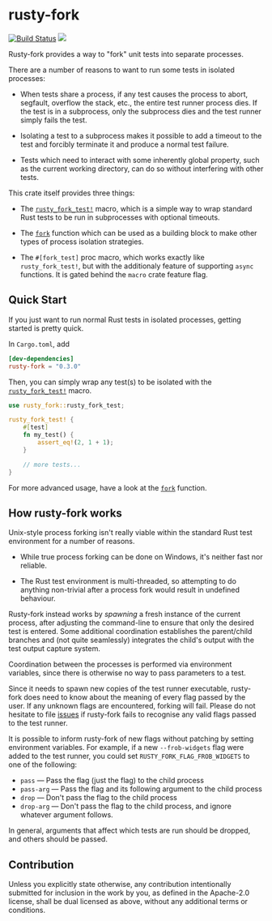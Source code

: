 # rusty-fork

[![Build Status](https://travis-ci.org/AltSysrq/rusty-fork.svg?branch=master)](https://travis-ci.org/AltSysrq/rusty-fork)
[![](http://meritbadge.herokuapp.com/rusty-fork)](https://crates.io/crates/rusty-fork)

Rusty-fork provides a way to "fork" unit tests into separate processes.

There are a number of reasons to want to run some tests in isolated
processes:

- When tests share a process, if any test causes the process to abort,
segfault, overflow the stack, etc., the entire test runner process dies. If
the test is in a subprocess, only the subprocess dies and the test runner
simply fails the test.

- Isolating a test to a subprocess makes it possible to add a timeout to
the test and forcibly terminate it and produce a normal test failure.

- Tests which need to interact with some inherently global property, such
as the current working directory, can do so without interfering with other
tests.

This crate itself provides three things:

- The [`rusty_fork_test!`](macro.rusty_fork_test.html) macro, which is a
simple way to wrap standard Rust tests to be run in subprocesses with
optional timeouts.

- The [`fork`](fn.fork.html) function which can be used as a building block
to make other types of process isolation strategies.

- The `#[fork_test]` proc macro, which works exactly like `rusty_fork_test!`,
  but with the additionaly feature of supporting `async` functions. It is gated
  behind the `macro` crate feature flag.

## Quick Start

If you just want to run normal Rust tests in isolated processes, getting
started is pretty quick.

In `Cargo.toml`, add

```toml
[dev-dependencies]
rusty-fork = "0.3.0"
```

Then, you can simply wrap any test(s) to be isolated with the
[`rusty_fork_test!`](macro.rusty_fork_test.html) macro.

```rust
use rusty_fork::rusty_fork_test;

rusty_fork_test! {
    #[test]
    fn my_test() {
        assert_eq!(2, 1 + 1);
    }

    // more tests...
}
```

For more advanced usage, have a look at the [`fork`](fn.fork.html)
function.

## How rusty-fork works

Unix-style process forking isn't really viable within the standard Rust
test environment for a number of reasons.

- While true process forking can be done on Windows, it's neither fast nor
reliable.

- The Rust test environment is multi-threaded, so attempting to do anything
non-trivial after a process fork would result in undefined behaviour.

Rusty-fork instead works by _spawning_ a fresh instance of the current
process, after adjusting the command-line to ensure that only the desired
test is entered. Some additional coordination establishes the parent/child
branches and (not quite seamlessly) integrates the child's output with the
test output capture system.

Coordination between the processes is performed via environment variables,
since there is otherwise no way to pass parameters to a test.

Since it needs to spawn new copies of the test runner executable,
rusty-fork does need to know about the meaning of every flag passed by the
user. If any unknown flags are encountered, forking will fail. Please do
not hesitate to file
[issues](https://github.com/AltSysrq/rusty-fork/issues) if rusty-fork fails
to recognise any valid flags passed to the test runner.

It is possible to inform rusty-fork of new flags without patching by
setting environment variables. For example, if a new `--frob-widgets` flag
were added to the test runner, you could set `RUSTY_FORK_FLAG_FROB_WIDGETS`
to one of the following:

- `pass` — Pass the flag (just the flag) to the child process
- `pass-arg` — Pass the flag and its following argument to the child process
- `drop` — Don't pass the flag to the child process
- `drop-arg` — Don't pass the flag to the child process, and ignore whatever
  argument follows.

In general, arguments that affect which tests are run should be dropped,
and others should be passed.


## Contribution

Unless you explicitly state otherwise, any contribution intentionally submitted
for inclusion in the work by you, as defined in the Apache-2.0 license, shall
be dual licensed as above, without any additional terms or conditions.
